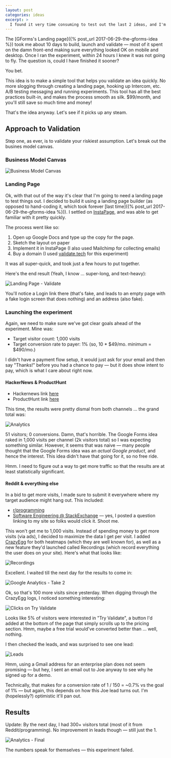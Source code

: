 ```yaml
---
layout: post
categories: ideas
excerpt: >
  I found it very time consuming to test out the last 2 ideas, and I'm wondering if there's a quicker way to do that specifically for testing out product ideas. That's what I'll be testing with this experiment.
---
```


The [GForms's Landing page]({% post_url 2017-06-29-the-gforms-idea %}) took me about 10 days to build, launch and validate — most of it spent on the damn front-end making sure everything looked OK on mobile and desktop. Once I ran the experiment, within 24 hours I knew it was not going to fly. The question is, could I have finished it sooner?

You bet.

This idea is to make a simple tool that helps you validate an idea quickly. No more slogging through creating a landing page, hooking up Intercom, etc. A/B testing messaging and running experiments. This tool has all the best practices built-in, and makes the process smooth as silk. $99/month, and you'll still save so much time and money!

That's the idea anyway. Let's see if it picks up any steam.

## Approach to Validation

Step one, as ever, is to validate your riskiest assumption. Let's break out the busines model canvas.

### Business Model Canvas

![Business Model Canvas](/assets/business-model-canvas-validate.png)

### Landing Page

Ok, with that out of the way it's clear that I'm going to need a landing page to test things out. I decided to build it using a landing page builder (as opposed to hand-coding it, which took forever [last time]({% post_url 2017-06-29-the-gforms-idea %})). I settled on [InstaPage](http://instapage.com), and was able to get familiar with it pretty quickly.

The process went like so:
1. Open up Google Docs and type up the copy for the page.
2. Sketch the layout on paper
3. Implement it in InstaPage (I also used Mailchimp for collecting emails)
4. Buy a domain (I used [validate.tech](http://validate.tech) for this experiment)

It was all super-quick, and took just a few hours to put together.

Here's the end result (Yeah, I know &hellip; super-long, and text-heavy):

![Landing Page - Validate](/assets/landing-page-validate.png)

You'll notice a Login link there (that's fake, and leads to an empty page with a fake login screen that does nothing) and an address (also fake).

### Launching the experiment

Again, we need to make sure we've got clear goals ahead of the experiment. Mine was:
- Target visitor count: 1,000 visits
- Target conversion rate to payer: 1% (so, 10 * $49/mo. minimum = $490/mo.)

I didn't have a payment flow setup, it would just ask for your email and then say "Thanks!" before you had a chance to pay &mdash; but it does show intent to pay, which is what I care about right now.

#### HackerNews &amp; ProductHunt

- Hackernews link [here](https://news.ycombinator.com/item?id=14654999)
- ProductHunt link [here](https://www.producthunt.com/posts/validate)

This time, the results were pretty dismal from both channels &hellip; the grand total was: 

![Analytics](/assets/analytics-validate-1.png)

51 visitors; 0 conversions. Damn, that's horrible. The Google Forms idea raked in 1,000 visits per channel (2k visitors total) so I was expecting something similar. However, it seems that was naive &mdash; many people thought that the Google Forms idea was an *actual Google product*, and hence the interest. This idea didn't have that going for it, so no free ride.

Hmm. I need to figure out a way to get more traffic so that the results are at least statistically significant. 

#### Reddit &amp; everything else

In a bid to get more visits, I made sure to submit it everywhere where my target audience might hang out. This included:

- [r/programming](https://www.reddit.com/r/programming/comments/6khslc/test_your_startup_idea_in_under_24_hours/)
- [Software Engineering @ StackExchange](https://softwareengineering.stackexchange.com/questions/351961/how-can-i-effectively-test-a-product-idea-before-building-it) &mdash; yes, I posted a question linking to my site so folks would click it. Shoot me.

This won't get me to 1,000 visits. Instead of spending money to get more visits (via ads), I decided to maximize the data I get per visit. I added [CrazyEgg](http://crazyegg.com) for both heatmaps (which they are well known for), as well as a new feature they'd launched called Recordings (which record everything the user does on your site). Here's what that looks like:

![Recordings](/assets/crazyegg-recordings-validate.png)

Excellent. I waited till the next day for the results to come in:

![Google Analytics - Take 2](/assets/analytics-validate-2.png)

Ok, so that's 100 more visits since yesterday. When digging through the CrazyEgg logs, I noticed something interesting:

![Clicks on Try Validate](/assets/analytics-try-clicks.png)

Looks like 5% of visitors were interested in "Try Validate", a button I'd added at the bottom of the page that simply scrolls up to the pricing section. Hmm, maybe a free trial would've converted better than &hellip; well, nothing.

I then checked the leads, and was surprised to see one lead:

![Leads](/assets/leads-validate-one.png)

Hmm, using a Gmail address for an enterprise plan does not seem promising &mdash; but hey, I sent an email out to Joe anyway to see why he signed up for a demo.

Technically, that makes for a conversion rate of 1 / 150 = ~0.7% vs the goal of 1% &mdash; but again, this depends on how this Joe lead turns out. I'm (hopelessly?) optimistic it'll pan out.

## Results

Update: By the next day, I had 300+ visitors total (most of it from Reddit/programming). No improvement in leads though &mdash; still just the 1.

![Analytics - Final](/assets/analytics-validate-3.png)

The numbers speak for themselves &mdash; this experiment failed.
